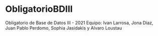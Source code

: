 # ObligatorioBDIII
Obligatorio de Base de Datos III - 2021
Equipo: Ivan Larrosa, Jona Diaz, Juan Pablo Perdomo, Sophia Jasidakis y Alvaro Loustau

